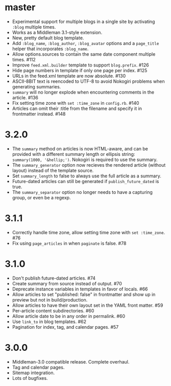master
===

* Experimental support for multiple blogs in a single site by activating
  `:blog` multiple times.
* Works as a Middleman 3.1-style extension.
* New, pretty default blog template.
* Add `:blog_name`, `:blog_author`, `:blog_avatar` options and a `page_title` helper
  that incorporates `:blog_name`.
* Allow options.sources to contain the same date component multiple
  times. #112
* Improve `feed.xml.builder` template to support `blog.prefix`. #126
* Hide page numbers in template if only one page per index. #125
* URLs in the feed.xml template are now absolute. #130
* ASCII-8BIT text is reencoded to UTF-8 to avoid Nokogiri problems when
  generating summaries.
* `summary` will no longer explode when encountering comments in the
  article. #136
* Fix setting time zone with `set :time_zone` in `config.rb`. #140
* Articles can omit their :title from the filename and specify it in frontmatter
  instead. #148

3.2.0
====

* The `summary` method on articles is now HTML-aware, and can be provided with
  a different summary length or ellipsis string: `summary(1000, '&hellip;')`. 
  Nokogiri is required to use the summary.
* The `summary_generator` option now recieves the rendered article (without
  layout) instead of the template source.
* Set `summary_length` to false to always use the full article as a summary.
* Future-dated articles can still be generated if `publish_future_dated` is true.
* The `summary_separator` option no longer needs to have a capturing group, or
  even be a regexp.

3.1.1
====
* Correctly handle time zone, allow setting time zone with `set :time_zone`. #76
* Fix using `page_articles` in when `paginate` is false. #78

3.1.0
====
* Don't publish future-dated articles. #74
* Create summary from source instead of output. #70
* Deprecate instance variables in templates in favor of locals. #66
* Allow articles to set "published: false" in frontmatter and show up in preview but not in build/production.
* Allow articles to have their own layout set in the YAML front matter. #59
* Per-article content subdirectories. #60
* Allow article date to be in any order in permalink. #60
* Use `link_to` in blog templates. #62
* Pagination for index, tag, and calendar pages. #57

3.0.0
====
* Middleman-3.0 compatible release. Complete overhaul.
* Tag and calendar pages.
* Sitemap integration.
* Lots of bugfixes.
